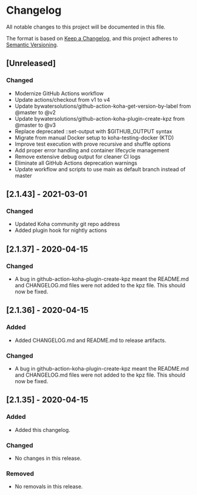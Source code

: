# Changelog
All notable changes to this project will be documented in this file.

The format is based on [Keep a Changelog](https://keepachangelog.com/en/1.0.0/),
and this project adheres to [Semantic Versioning](https://semver.org/spec/v2.0.0.html).

## [Unreleased]
### Changed
- Modernize GitHub Actions workflow
- Update actions/checkout from v1 to v4
- Update bywatersolutions/github-action-koha-get-version-by-label from @master to @v2
- Update bywatersolutions/github-action-koha-plugin-create-kpz from @master to @v3
- Replace deprecated ::set-output with $GITHUB_OUTPUT syntax
- Migrate from manual Docker setup to koha-testing-docker (KTD)
- Improve test execution with prove recursive and shuffle options
- Add proper error handling and container lifecycle management
- Remove extensive debug output for cleaner CI logs
- Eliminate all GitHub Actions deprecation warnings
- Update workflow and scripts to use main as default branch instead of master

## [2.1.43] - 2021-03-01
### Changed
- Updated Koha community git repo address
- Added plugin hook for nightly actions

## [2.1.37] - 2020-04-15
### Changed
- A bug in github-action-koha-plugin-create-kpz meant the README.md and CHANGELOG.md files were not added to the kpz file. This should now be fixed.

## [2.1.36] - 2020-04-15
### Added
- Added CHANGELOG.md and README.md to release artifacts.

### Changed
- A bug in github-action-koha-plugin-create-kpz meant the README.md and CHANGELOG.md files were not added to the kpz file. This should now be fixed.

## [2.1.35] - 2020-04-15
### Added
- Added this changelog.

### Changed
- No changes in this release.

### Removed
- No removals in this release.

